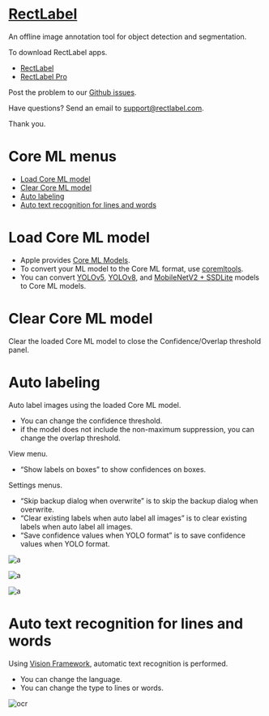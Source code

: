 # [RectLabel](https://rectlabel.com)
An offline image annotation tool for object detection and segmentation.

To download RectLabel apps.
- [RectLabel](https://apps.apple.com/app/id1210181730)
- [RectLabel Pro](https://apps.apple.com/app/id1490990105)

Post the problem to our [Github issues](https://github.com/ryouchinsa/Rectlabel-support/issues).

Have questions? Send an email to support@rectlabel.com.

Thank you.

# Core ML menus
- [Load Core ML model](https://rectlabel.com/coreml#load-core-ml-model)
- [Clear Core ML model](https://rectlabel.com/coreml#clear-core-ml-model)
- [Auto labeling](https://rectlabel.com/coreml#auto-labeling)
- [Auto text recognition for lines and words](https://rectlabel.com/coreml#auto-text-recognition-for-lines-and-words)

# Load Core ML model
- Apple provides [Core ML Models](https://developer.apple.com/machine-learning/models/).
- To convert your ML model to the Core ML format, use [coremltools](https://github.com/apple/coremltools).
- You can convert [YOLOv5](https://github.com/ultralytics/yolov5), [YOLOv8](https://github.com/ultralytics/ultralytics), and [MobileNetV2 + SSDLite](https://machinethink.net/blog/mobilenet-ssdlite-coreml/) models to Core ML models.

# Clear Core ML model
Clear the loaded Core ML model to close the Confidence/Overlap threshold panel.

# Auto labeling
Auto label images using the loaded Core ML model.
- You can change the confidence threshold.
- if the model does not include the non-maximum suppression, you can change the overlap threshold.

View menu.
- “Show labels on boxes” to show confidences on boxes.

Settings menus.
- “Skip backup dialog when overwrite” is to skip the backup dialog when overwrite.
- “Clear existing labels when auto label all images” is to clear existing labels when auto label all images.
- “Save confidence values when YOLO format” is to save confidence values when YOLO format.

![a](https://github.com/ryouchinsa/ryouchinsa.github.io/assets/1954306/96c172b5-0e51-47a6-a467-f02611498445)

![a](https://github.com/ryouchinsa/ryouchinsa.github.io/assets/1954306/3b826f68-f7bf-4267-a4ba-a5a468244a79)

![a](https://github.com/ryouchinsa/ryouchinsa.github.io/assets/1954306/bc591ded-180c-4eee-b4c8-82a12ff4651a)

# Auto text recognition for lines and words
Using [Vision Framework](https://developer.apple.com/documentation/vision), automatic text recognition is performed.
- You can change the language.
- You can change the type to lines or words.

![ocr](https://github.com/ryouchinsa/ryouchinsa.github.io/assets/1954306/3cbf40cd-ece4-451b-b2e8-12ea6e4724c7)









